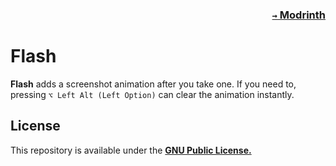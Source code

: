 ### <p align=right>[`→` Modrinth](https://modrinth.com/mod/flash)</p>

# Flash

**Flash** adds a screenshot animation after you take one. If you need to, pressing `⌥ Left Alt (Left Option)` can clear the animation instantly.

## License

This repository is available under the **[GNU Public License.](LICENSE)**
